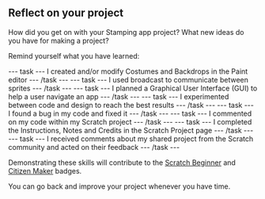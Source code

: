 ## Reflect on your project
How did you get on with your Stamping app project? What new ideas do you have for making a project?

Remind yourself what you have learned:

--- task ---
I created and/or modify Costumes and Backdrops in the Paint editor
--- /task ---
--- task ---
I used broadcast to communicate between sprites
--- /task ---
--- task ---
I planned a Graphical User Interface (GUI) to help a user navigate an app
--- /task ---
--- task ---
I experimented between code and design to reach the best results
--- /task ---
--- task ---
I found a bug in my code and fixed it
--- /task ---
--- task ---
I commented on my code within my Scratch project
--- /task ---
--- task ---
I completed the Instructions, Notes and Credits in the Scratch Project page
--- /task ---
--- task ---
I received comments about my shared project from the Scratch community and acted on their feedback
--- /task ---

Demonstrating these skills will contribute to the [Scratch Beginner]() and [Citizen Maker]() badges. 

You can go back and improve your project whenever you have time.
